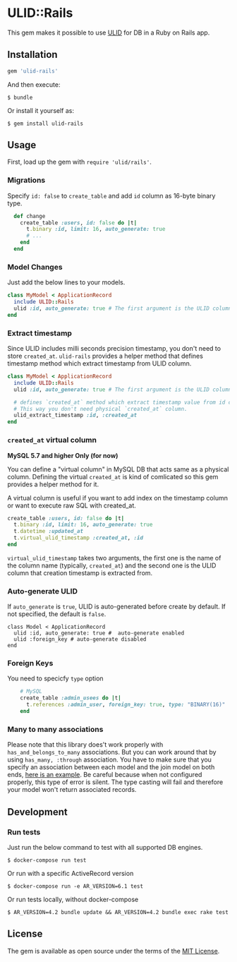 # ULID::Rails

This gem makes it possible to use [ULID](https://github.com/ulid/spec) for DB in a Ruby on Rails app.

## Installation

```ruby
gem 'ulid-rails'
```

And then execute:

```
$ bundle
```

Or install it yourself as:

```
$ gem install ulid-rails
```

## Usage

First, load up the gem with `require 'ulid/rails'`.

### Migrations

Specify `id: false` to `create_table` and add `id` column as 16-byte binary type.

```ruby
  def change
    create_table :users, id: false do |t|
      t.binary :id, limit: 16, auto_generate: true
      # ...
    end
  end
```

### Model Changes

Just add the below lines to your models.

```ruby
class MyModel < ApplicationRecord
  include ULID::Rails
  ulid :id, auto_generate: true # The first argument is the ULID column name
end
```

### Extract timestamp

Since ULID includes milli seconds precision timestamp, you don't need to store `created_at`.
`ulid-rails` provides a helper method that defines timestamp method which extract timestamp from ULID column.

```ruby
class MyModel < ApplicationRecord
  include ULID::Rails
  ulid :id, auto_generate: true # The first argument is the ULID column name

  # defines `created_at` method which extract timestamp value from id column.
  # This way you don't need physical `created_at` column.
  ulid_extract_timestamp :id, :created_at
end
```

### `created_at` virtual column

**MySQL 5.7 and higher Only (for now)**

You can define a "virtual column" in MySQL DB that acts same as a physical column.
Defining the virtual `created_at` is kind of comlicated so this gem provides a helper method for it.

A virtual column is useful if you want to add index on the timestamp column or want to execute raw SQL with created_at.

```ruby
create_table :users, id: false do |t|
  t.binary :id, limit: 16, auto_generate: true
  t.datetime :updated_at
  t.virtual_ulid_timestamp :created_at, :id
end
```

`virtual_ulid_timestamp` takes two arguments, the first one is the name of the column name (typically, `created_at`) and the second one is the ULID column that creation timestamp is extracted from.

### Auto-generate ULID

If `auto_generate` is `true`, ULID is auto-generated before create by default.
If not specified, the default is `false`.

```
class Model < ApplicationRecord
  ulid :id, auto_generate: true #  auto-generate enabled
  ulid :foreign_key # auto-generate disabled
end
```

### Foreign Keys

You need to specicfy `type` option

```ruby
    # MySQL
    create_table :admin_usees do |t|
      t.references :admin_user, foreign_key: true, type: "BINARY(16)"
    end
```

### Many to many associations

Please note that this library does't work properly with `has_and_belongs_to_many` associations.
But you can work around that by using `has_many, :through` association. You have to make sure
that you specify an association between each model and the join model on both ends, [here is an example](https://github.com/k2nr/ulid-rails/blob/master/test/test_helper.rb#L115).
Be careful because when not configured properly, this type of error is silent. The type casting will fail and therefore your model won't return associated records.

## Development

### Run tests

Just run the below command to test with all supported DB engines.

```
$ docker-compose run test
```

Or run with a specific ActiveRecord version

```
$ docker-compose run -e AR_VERSION=6.1 test
```

Or run tests locally, without docker-compose

```
$ AR_VERSION=4.2 bundle update && AR_VERSION=4.2 bundle exec rake test
```

## License

The gem is available as open source under the terms of the [MIT License](https://opensource.org/licenses/MIT).
